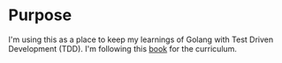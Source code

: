 # Purpose

I'm using this as a place to keep my learnings of Golang with Test Driven Development (TDD). I'm following this [book](https://quii.gitbook.io/learn-go-with-tests) for the curriculum.
